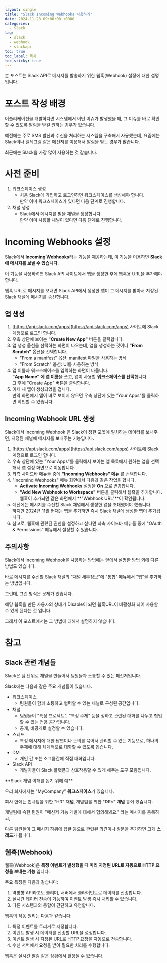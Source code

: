 ```yaml
---
layout: single
title: "Slack Incoming Webhooks 사용하기"
date: 2024-11-28 09:00:00 +0900
categories: 
  - Slack
tag: 
  - slack
  - webhook
  - slackapi
toc: true
toc_label: 목차
toc_sticky: true
---
```


본 포스트는 Slack API로 메시지를 발송하기 위한 웹훅(Webhook) 설정에 대한 설명입니다.

# 포스트 작성 배경

어플리케이션을 개발하다면 시스템에서 이떤 이슈가 발생했을 때, 그 이슈를 바로 확인할 수 있도록 알림을 받길 원하는 경우가 있습니다. 

예전에는 주로 SMS 발신과 수신을 처리하는 시스템을 구축해서 사용했는데, 요즘에는 Slack이나 텔레그램 같은 메신저를 이용해서 알림을 받는 경우가 많습니다.

최근에는 Slack을 가장 많이 사용하는 것 같습니다.

# 사전 준비 

1. 워크스페이스 생성
   - 처음 Slack에 가입하고 로그인하면 워크스페이스를 생성해야 합니다. <br> 만약 이미 워크스페이스가 있다면 다음 단계로 진행합니다.
2. 채널 생성
   - Slack에서 메시지를 받을 채널을 생성합니다. <br> 만약 이미 사용할 채널이 있다면 다음 단계로 진행합니다.

# Incoming Webhooks 설정

Slack에서 **Incoming Webhooks**라는 기능을 제공하는데, 이 기능을 이용하면 **Slack에 메시지를 보낼 수 있습니다**.

이 기능을 사용하려면 Slack API 사이트에서 앱을 생성한 후에 웹훅용 URL을 추가해야 합니다.

웹훅 URL로 메시지를 보내면 Slack API에서 생성한 앱이 그 메시지를 받아서 지정된 Slack 채널에 메시지를 송신합니다.

## 앱 생성

1. [https://api.slack.com/apps](https://api.slack.com/apps) 사이트에 Slack 계정으로 로그인 합니다.
2. 우측 상단에 보이는 **"Create New App"** 버튼을 클릭합니다.
3. 앱 생성 옵션을 선택하는 화면이 나오는데, 앱을 생성하는 것이니 **"From Scratch"** 옵션을 선택합니다.
   - "From a manifest" 옵션: manifest 파일을 사용하는 방식
   - "From Scratch" 옵션: UI를 사용하는 방식 
4. 앱 이름과 워크스페이스를 입력하는 화면이 나옵니다. <br> **"App Name" 에 앱 이름**을 쓰고, 앱이 사용할 **워크스페이스를 선택**합니다. <br> 그 후에 "Create App" 버튼을 클릭합니다.
5. 이제 새 앱이 생성되었을 겁니다. <br> 만약 화면에서 앱이 바로 보이지 않으면 우측 상단에 있는 "Your Apps"를 클릭하면 확인할 수 있습니다.

## Incoming Webhook URL 생성

Slack에서 Incoming Webhook 은 Slack이 정한 포멧에 일치하는 데이터를 보내주면, 지정된 채널에 메시지를 보내주는 기능입니다. 

1. [https://api.slack.com/apps](https://api.slack.com/apps) 사이트에 Slack 계정으로 로그인 합니다.
2. 우측 상단에 있는 "Your Apps"를 클릭해서 보이는 앱 목록에서 원하는 앱을 선택해서 앱 설정 화면으로 이동합니다.
3. 좌측 사이드바 메뉴들 중에 **"Incoming Webhooks" 메뉴** 를 선택합니다.
4. "Incoming Webhooks" 메뉴 화면에서 다음과 같은 작업을 합니다.
   - **Activate Incoming Webhooks** 설정을 **On** 으로 변경합니다.
   - **"Add New Webhook to Workspace"** 버튼을 클릭해서 웹훅을 추가합니다. <br> 웹훅이 추가되면 같은 화면에서 **"Webhook URL"**이 확인됩니다.
5. 예전에는 메시지를 수신할 Slack 채널에서 생성한 앱을 초대했어야 했습니다. <br> 하지만 2024년 11월 현재는 앱을 추가하면 즉시 Slack 채널에 생성한 앱이 추가됩니다.    
6. 참고로, 웹훅에 관련된 권한을 설정하고 싶다면 좌측 사이드바 메뉴들 중에 "OAuth & Permissions" 메뉴에서 설정할 수 있습니다.

## 주의사항

Slack에서 Incoming Webhook을 사용하는 방법에는 앞에서 설명한 방법 외에 다른 방법도 있습니다.

바로 메시지를 수신할 Slack 채널의 "채널 세부정보"에 "통합" 메뉴에서 "앱"을 추가하는 방법입니다.

그런데, 그런 방식은 문제가 있습니다.

해당 웹훅을 만든 사용자의 상태가 Disable이 되면 웹훅URL이 비활성화 되어 사용할 수 있게 된다는 것 입니다.

그래서 이 포스트에서는 그 방법에 대해서 설명하지 않습니다.

# 참고

## Slack 관련 개념들

Slack은 팀 단위로 채널을 만들어서 팀원들과 소통할 수 있는 메신저입니다.

Slack에는 다음과 같은 주요 개념들이 있습니다.

- 워크스페이스
  - 팀원들이 함께 소통하고 협력할 수 있는 채널로 구성된 공간입니다.
- 채널
  - 팀원들이 "특정 프로젝트", "특정 주제" 등을 정하고 관련된 대화를 나누고 협업할 수 있는 전용 공간입니다.
  - 공개, 비공개로 설정할 수 있습니다.
- 스레드
  - 특정 메시지에 대한 답변이나 논의를 묶어서 관리할 수 있는 기능으로, 하나의 주제에 대해 체계적으로 대화할 수 있도록 돕습니다.
- DM
  - 개인 간 또는 소그룹간에 직접 대화입니다.
- Slack API
  - 개발자들이 Slack 플랫폼과 상호작용할 수 있게 해주는 도구 모음입니다.
 
<div class="notice" markdown="1">
**Slack 개념 이해를 돕기 위해 예**

우리 회사에서는 "MyCompany" **워크스페이스**가 있습니다.

회사 안에는 인사팀을 위한 "HR" **채널**, 개발팀을 위한 "DEV" **채널** 등이 있습니다.

개발팀에 속한 팀원이 "메신저 기능 개발에 대해서 협의해봐요." 라는 메시지를 등록하고, 

다른 팀원들이 그 메시지 하위에 답글 등으로 관련된 의견이나 질문을 추가하면 그게 **스레드**가 됩니다.  
</div>

## 웹훅(Webhook)

웹훅(Webhook)은 **특정 이벤트가 발생했을 때 미리 지정된 URL로 자동으로 HTTP 요청을 보내는 기능** 입니다. 

주요 특징은 다음과 같습니다:

1. 역방향 API라고도 불리며, 서버에서 클라이언트로 데이터를 전송합니다.
2. 실시간 데이터 전송이 가능하여 이벤트 발생 즉시 처리할 수 있습니다.
3. 다른 시스템과의 통합이 간단하고 유연합니다.

웹훅의 작동 원리는 다음과 같습니다:

1. 특정 이벤트를 트리거로 지정합니다.
2. 이벤트 발생 시 데이터를 전송할 URL을 설정합니다.
3. 이벤트 발생 시 지정된 URL로 HTTP 요청을 자동으로 전송합니다.
4. 수신 서버에서 요청을 받아 필요한 처리를 수행합니다.

웹훅은 실시간 알림 같은 상황에서 활용될 수 있습니다.
